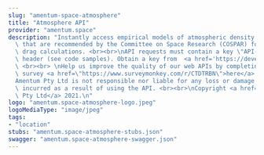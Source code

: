 ```yaml
---
slug: "amentum-space-atmosphere"
title: "Atmosphere API"
provider: "amentum.space"
description: "Instantly access empirical models of atmospheric density and  composition\
  \ that are recommended by the Committee on Space Research (COSPAR) for  satellite\
  \ drag calculations. <br><br>\nAPI requests must contain a key \"API-Key\" in the\
  \ header (see code samples). Obtain a key from  <a href='https://developer.amentum.io'>here</a>.\
  \ <br><br> \nHelp us improve the quality of our web APIs by completing our 2 minute\
  \ survey <a href=\"https://www.surveymonkey.com/r/CTDTRBN\">here</a>.<br><br>\n\
  Amentum Pty Ltd is not responsible nor liable for any loss or damage of any sort\
  \ incurred as a result of using the API. <br><br>\nCopyright <a href='https://amentum.space'>Amentum\
  \ Pty Ltd</a> 2021.\n"
logo: "amentum.space-atmosphere-logo.jpeg"
logoMediaType: "image/jpeg"
tags:
- "location"
stubs: "amentum.space-atmosphere-stubs.json"
swagger: "amentum.space-atmosphere-swagger.json"
---
```

